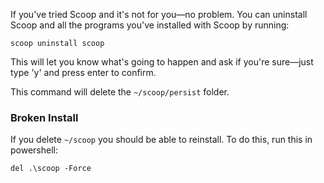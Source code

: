 If you've tried Scoop and it's not for you—no problem. You can uninstall Scoop and all the programs you've installed with Scoop by running:

    scoop uninstall scoop

This will let you know what's going to happen and ask if you're sure—just type 'y' and press enter to confirm.

This command will delete the `~/scoop/persist` folder.
### Broken Install

If you delete `~/scoop` you should be able to reinstall. To do this, run this in powershell:
```
del .\scoop -Force
```

